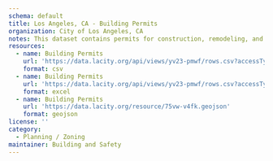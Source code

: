 ```yaml
---
schema: default
title: Los Angeles, CA - Building Permits
organization: City of Los Angeles, CA
notes: This dataset contains permits for construction, remodeling, and repair of buildings and structures in the City of Los Angeles dating back to 2013. Includes latitude and longitude.
resources:
  - name: Building Permits
    url: 'https://data.lacity.org/api/views/yv23-pmwf/rows.csv?accessType=DOWNLOAD'
    format: csv
  - name: Building Permits
    url: 'https://data.lacity.org/api/views/yv23-pmwf/rows.csv?accessType=DOWNLOAD&bom=true&format=true'
    format: excel
  - name: Building Permits
    url: 'https://data.lacity.org/resource/75vw-v4fk.geojson'
    format: geojson
license: ''
category:
  - Planning / Zoning
maintainer: Building and Safety
---
```

